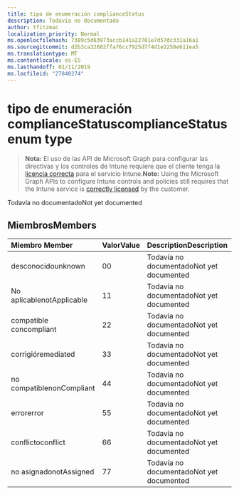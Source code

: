```yaml
---
title: tipo de enumeración complianceStatus
description: Todavía no documentado
author: tfitzmac
localization_priority: Normal
ms.openlocfilehash: 7389c5d63973accb141a22701e7d57dc331a16a1
ms.sourcegitcommit: d2b3ca32602ffa76cc7925d7f4d1e2258e611ea5
ms.translationtype: MT
ms.contentlocale: es-ES
ms.lasthandoff: 01/11/2019
ms.locfileid: "27840274"
---
```

# <a name="compliancestatus-enum-type"></a><span data-ttu-id="596a4-103">tipo de enumeración complianceStatus</span><span class="sxs-lookup"><span data-stu-id="596a4-103">complianceStatus enum type</span></span>

> <span data-ttu-id="596a4-104">**Nota:** El uso de las API de Microsoft Graph para configurar las directivas y los controles de Intune requiere que el cliente tenga la [licencia correcta](https://go.microsoft.com/fwlink/?linkid=839381) para el servicio Intune.</span><span class="sxs-lookup"><span data-stu-id="596a4-104">**Note:** Using the Microsoft Graph APIs to configure Intune controls and policies still requires that the Intune service is [correctly licensed](https://go.microsoft.com/fwlink/?linkid=839381) by the customer.</span></span>

<span data-ttu-id="596a4-105">Todavía no documentado</span><span class="sxs-lookup"><span data-stu-id="596a4-105">Not yet documented</span></span>
## <a name="members"></a><span data-ttu-id="596a4-106">Miembros</span><span class="sxs-lookup"><span data-stu-id="596a4-106">Members</span></span>
|<span data-ttu-id="596a4-107">Miembro	</span><span class="sxs-lookup"><span data-stu-id="596a4-107">Member</span></span>|<span data-ttu-id="596a4-108">Valor</span><span class="sxs-lookup"><span data-stu-id="596a4-108">Value</span></span>|<span data-ttu-id="596a4-109">Description</span><span class="sxs-lookup"><span data-stu-id="596a4-109">Description</span></span>|
|:---|:---|:---|
|<span data-ttu-id="596a4-110">desconocido</span><span class="sxs-lookup"><span data-stu-id="596a4-110">unknown</span></span>|<span data-ttu-id="596a4-111">0</span><span class="sxs-lookup"><span data-stu-id="596a4-111">0</span></span>|<span data-ttu-id="596a4-112">Todavía no documentado</span><span class="sxs-lookup"><span data-stu-id="596a4-112">Not yet documented</span></span>|
|<span data-ttu-id="596a4-113">No aplicable</span><span class="sxs-lookup"><span data-stu-id="596a4-113">notApplicable</span></span>|<span data-ttu-id="596a4-114">1</span><span class="sxs-lookup"><span data-stu-id="596a4-114">1</span></span>|<span data-ttu-id="596a4-115">Todavía no documentado</span><span class="sxs-lookup"><span data-stu-id="596a4-115">Not yet documented</span></span>|
|<span data-ttu-id="596a4-116">compatible con</span><span class="sxs-lookup"><span data-stu-id="596a4-116">compliant</span></span>|<span data-ttu-id="596a4-117">2</span><span class="sxs-lookup"><span data-stu-id="596a4-117">2</span></span>|<span data-ttu-id="596a4-118">Todavía no documentado</span><span class="sxs-lookup"><span data-stu-id="596a4-118">Not yet documented</span></span>|
|<span data-ttu-id="596a4-119">corrigió</span><span class="sxs-lookup"><span data-stu-id="596a4-119">remediated</span></span>|<span data-ttu-id="596a4-120">3</span><span class="sxs-lookup"><span data-stu-id="596a4-120">3</span></span>|<span data-ttu-id="596a4-121">Todavía no documentado</span><span class="sxs-lookup"><span data-stu-id="596a4-121">Not yet documented</span></span>|
|<span data-ttu-id="596a4-122">no compatible</span><span class="sxs-lookup"><span data-stu-id="596a4-122">nonCompliant</span></span>|<span data-ttu-id="596a4-123">4</span><span class="sxs-lookup"><span data-stu-id="596a4-123">4</span></span>|<span data-ttu-id="596a4-124">Todavía no documentado</span><span class="sxs-lookup"><span data-stu-id="596a4-124">Not yet documented</span></span>|
|<span data-ttu-id="596a4-125">error</span><span class="sxs-lookup"><span data-stu-id="596a4-125">error</span></span>|<span data-ttu-id="596a4-126">5</span><span class="sxs-lookup"><span data-stu-id="596a4-126">5</span></span>|<span data-ttu-id="596a4-127">Todavía no documentado</span><span class="sxs-lookup"><span data-stu-id="596a4-127">Not yet documented</span></span>|
|<span data-ttu-id="596a4-128">conflicto</span><span class="sxs-lookup"><span data-stu-id="596a4-128">conflict</span></span>|<span data-ttu-id="596a4-129">6</span><span class="sxs-lookup"><span data-stu-id="596a4-129">6</span></span>|<span data-ttu-id="596a4-130">Todavía no documentado</span><span class="sxs-lookup"><span data-stu-id="596a4-130">Not yet documented</span></span>|
|<span data-ttu-id="596a4-131">no asignado</span><span class="sxs-lookup"><span data-stu-id="596a4-131">notAssigned</span></span>|<span data-ttu-id="596a4-132">7</span><span class="sxs-lookup"><span data-stu-id="596a4-132">7</span></span>|<span data-ttu-id="596a4-133">Todavía no documentado</span><span class="sxs-lookup"><span data-stu-id="596a4-133">Not yet documented</span></span>|



